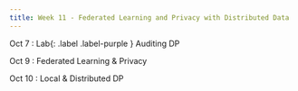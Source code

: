 ```yaml
---
title: Week 11 - Federated Learning and Privacy with Distributed Data
---
```


Oct 7
: Lab{: .label .label-purple }  Auditing DP

Oct 9
: Federated Learning & Privacy

Oct 10
: Local & Distributed DP
